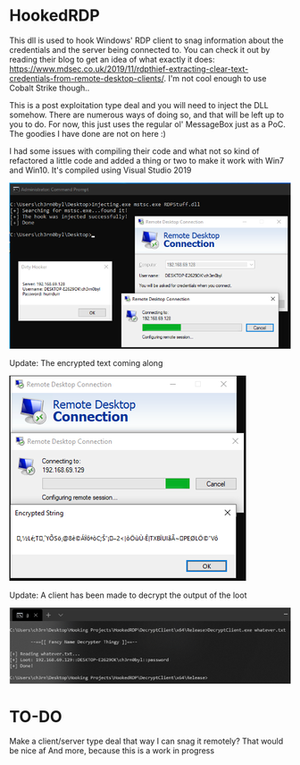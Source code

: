 # HookedRDP
This dll is used to hook Windows' RDP client to snag information about the credentials and the server being connected to. You can check it out by reading their blog to get an idea of what exactly it does:  https://www.mdsec.co.uk/2019/11/rdpthief-extracting-clear-text-credentials-from-remote-desktop-clients/. I'm not cool enough to use Cobalt Strike though..

This is a post exploitation type deal and you will need to inject the DLL somehow. There are numerous ways of doing so, and that will be left up to you to do. For now, this just uses the regular ol' MessageBox just as a PoC. The goodies I have done are not on here :)

I had some issues with compiling their code and what not so kind of refactored a little code and added a thing or two to make it work with Win7 and Win10. It's compiled using Visual Studio 2019   

![thingy](https://github.com/ch3rn0byl/HookedRDP/blob/master/Image/what.png)

Update: The encrypted text coming along   

![thingy](https://github.com/ch3rn0byl/HookedRDP/blob/master/Image/Capture1.PNG)    

Update: A client has been made to decrypt the output of the loot    

![thingy](https://github.com/ch3rn0byl/HookedRDP/blob/master/Image/dec.PNG)    

# TO-DO  
Make a client/server type deal that way I can snag it remotely? That would be nice af
And more, because this is a work in progress
